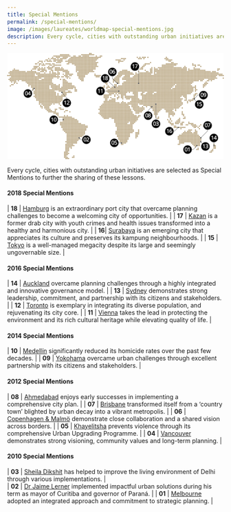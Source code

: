 ```yaml
---
title: Special Mentions
permalink: /special-mentions/
image: /images/laureates/worldmap-special-mentions.jpg
description: Every cycle, cities with outstanding urban initiatives are selected as Special Mentions to further the sharing of these lessons.
---
```


![Special Mentions](/images/laureates/worldmap-special-mentions.jpg/)

Every cycle, cities with outstanding urban initiatives are selected as Special Mentions to further the sharing of these lessons.

#### **2018 Special Mentions**

| **18** | [Hamburg](/hamburg/) is an extraordinary port city that overcame planning challenges to become a welcoming city of opportunities. | 
| **17** | [Kazan](/kazan/) is a former drab city with youth crimes and health issues transformed into a healthy and harmonious city. |
| **16**| [Surabaya](/surabaya/) is an emerging city that appreciates its culture and preserves its kampung neighbourhoods. | 
| **15** | [Tokyo](/tokyo/) is a well-managed megacity despite its large and seemingly ungovernable size. |

#### **2016 Special Mentions**

| **14** | [Auckland](/auckland/) overcame planning challenges through a highly integrated and innovative governance model. |
| **13** | [Sydney](/sydney/) demonstrates strong leadership, commitment, and partnership with its citizens and stakeholders. |
| **12** | [Toronto](/toronto/) is exemplary in integrating its diverse population, and rejuvenating its city core. | 
| **11** | [Vienna](/vienna/) takes the lead in protecting the environment and its rich cultural heritage while elevating quality of life. | 

#### **2014 Special Mentions**

| **10** | [Medellín](/medellin-special-mention/) significantly reduced its homicide rates over the past few decades. | 
| **09** | [Yokohama](/yokohama/) overcame urban challenges through excellent partnership with its citizens and stakeholders. | 

#### **2012 Special Mentions**

| **08** | [Ahmedabad](/ahmedabad/) enjoys early successes in implementing a comprehensive city plan. | 
| **07** | [Brisbane](/brisbane/) transformed itself from a ‘country town’ blighted by urban decay into a vibrant metropolis. | 
| **06** | [Copenhagen & Malmö](/copenhagen-malmo/) demonstrate close collaboration and a shared vision across borders. | 
| **05** | [Khayelitsha](/khayelitsha/) prevents violence through its comprehensive Urban Upgrading Programme. | 
| **04** | [Vancouver](/vancouver/) demonstrates strong visioning, community values and long-term planning. | 

#### **2010 Special Mentions**

| **03** | [Sheila Dikshit](/sheila-dikshit/) has helped to improve the living environment of Delhi through various implementations. |  
| **02** | [Dr Jaime Lerner](/jaime-lerner/) implemented impactful urban solutions during his term as mayor of Curitiba and governor of Paraná. | 
| **01** | [Melbourne](/melbourne/) adopted an integrated approach and commitment to strategic planning. | 
